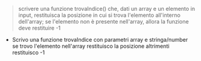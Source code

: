 > scrivere una funzione trovaIndice() che, dati un array e un elemento in input, restituisca la posizione in cui si trova l'elemento all'interno dell'array; se l'elemento non è presente nell'array, allora la funzione deve restituire -1

- Scrivo una funzione trovaIndice con parametri array e stringa/number
    se trovo l'elemento nell'array 
        restituisco la posizione
    altrimenti
        restituisco -1